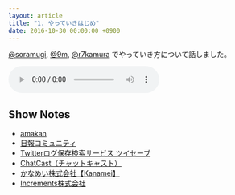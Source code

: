 ```yaml
---
layout: article
title: "1. やっていきはじめ"
date: 2016-10-30 00:00:00 +0900
---
```


[@soramugi](https://twitter.com/soramugi), [@9m](https://twitter.com/9m), [@r7kamura](https://twitter.com/r7kamura) でやっていき方について話しました。

<audio preload="auto" controls="" src="/audio/2016-10-30-yatteiki-first.mp3"></audio>

## Show Notes

- [amakan](https://amakan.net/)
- [日報コミュニティ](https://nippo.wikihub.io/)
- [Twitterログ保存検索サービス ツイセーブ](http://twisave.com/)
- [ChatCast（チャットキャスト）](https://chatca.st/)
- [かなめい株式会社【Kanamei】](http://kanamei.co.jp/)
- [Increments株式会社](http://increments.co.jp/)
